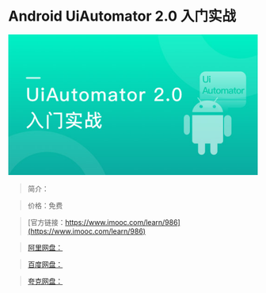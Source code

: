 # Android UiAutomator 2.0 入门实战

![img](../../assets/5fe4430300018a7705400304.jpg)

> 简介：

> 价格：免费

> [官方链接：https://www.imooc.com/learn/986](https://www.imooc.com/learn/986)

> [阿里网盘：]()

> [百度网盘：]()

> [夸克网盘：]()
